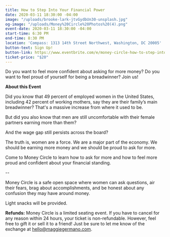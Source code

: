 ```yaml
---
title: How to Step Into Your Financial Power
date: 2020-03-11 18:30:00 -04:00
image: "/uploads/brooke-lark-jtvGydbUn30-unsplash.jpg"
og-image: "/uploads/Money%20Circle%20Photos%20(4).png"
event-date: 2020-03-11 18:30:00 -04:00
start-time: 6:30 PM
end-time: 8:30 PM
location: 'Compass: 1313 14th Street Northwest, Washington, DC 20005'
button-text: Sign Up!
button-link: https://www.eventbrite.com/e/money-circle-how-to-step-into-your-financial-power-tickets-85902242921
ticket-price: "$20"
---
```


Do you want to feel more confident about asking for more money? Do you want to feel proud of yourself for being a breadwinner? Join us!

**About this Event**

Did you know that 49 percent of employed women in the United States, including 42 percent of working mothers, say they are their family’s main breadwinner? That's a massive increase from where it used to be.

But did you also know that men are still uncomfortable with their female partners earning more than them?

And the wage gap still persists across the board?

The truth is, women are a force. We are a major part of the economy. We should be earning more money and we should be proud to ask for more.

Come to Money Circle to learn how to ask for more and how to feel more proud and confident about your financial standing.

--

Money Circle is a safe open space where women can ask questions, air their fears, brag about accomplishments, and be honest about any confusion they may have around money.

Light snacks will be provided.

**Refunds:** Money Circle is a limited seating event. If you have to cancel for any reason within 24 hours, your ticket is non-refundable. However, feel free to gift it or sell it to a friend! Just be sure to let me know of the exchange at [hello@maggiegermano.com](mailto:hello@maggiegermano.com).